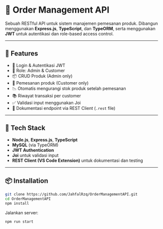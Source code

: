 # 🛒 Order Management API

Sebuah RESTful API untuk sistem manajemen pemesanan produk. Dibangun menggunakan **Express.js**, **TypeScript**, dan **TypeORM**, serta menggunakan **JWT** untuk autentikasi dan role-based access control.

---

## 🚀 Features

- 🔐 Login & Autentikasi JWT
- 👤 Role: Admin & Customer
- 📦 CRUD Produk (Admin only)
- 🧾 Pemesanan produk (Customer only)
- 📉 Otomatis mengurangi stok produk setelah pemesanan
- 📚 Riwayat transaksi per customer
- ✅ Validasi input menggunakan Joi
- 🧪 Dokumentasi endpoint via REST Client (`.rest` file)

---

## 🧱 Tech Stack

- **Node.js**, **Express.js**, **TypeScript**
- **MySQL** (via TypeORM)
- **JWT Authentication**
- **Joi** untuk validasi input
- **REST Client (VS Code Extension)** untuk dokumentasi dan testing

---

## 📦 Installation

```bash
git clone https://github.com/JahfalRzq/OrderManagementAPI.git
cd OrderManagementAPI
npm install
```

Jalankan server:

```
npm run start
```


